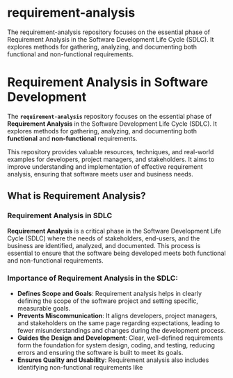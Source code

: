 # requirement-analysis
The requirement-analysis repository focuses on the essential phase of Requirement Analysis in the Software Development Life Cycle (SDLC). It explores methods for gathering, analyzing, and documenting both functional and non-functional requirements.
# Requirement Analysis in Software Development

The **`requirement-analysis`** repository focuses on the essential phase of **Requirement Analysis** in the Software Development Life Cycle (SDLC). It explores methods for gathering, analyzing, and documenting both **functional** and **non-functional** requirements.

This repository provides valuable resources, techniques, and real-world examples for developers, project managers, and stakeholders. It aims to improve understanding and implementation of effective requirement analysis, ensuring that software meets user and business needs.

## What is Requirement Analysis?

### Requirement Analysis in SDLC

**Requirement Analysis** is a critical phase in the Software Development Life Cycle (SDLC) where the needs of stakeholders, end-users, and the business are identified, analyzed, and documented. This process is essential to ensure that the software being developed meets both functional and non-functional requirements.

### Importance of Requirement Analysis in the SDLC:
- **Defines Scope and Goals**: Requirement analysis helps in clearly defining the scope of the software project and setting specific, measurable goals.
- **Prevents Miscommunication**: It aligns developers, project managers, and stakeholders on the same page regarding expectations, leading to fewer misunderstandings and changes during the development process.
- **Guides the Design and Development**: Clear, well-defined requirements form the foundation for system design, coding, and testing, reducing errors and ensuring the software is built to meet its goals.
- **Ensures Quality and Usability**: Requirement analysis also includes identifying non-functional requirements like
